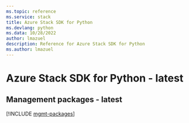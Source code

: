 ```yaml
---
ms.topic: reference
ms.service: stack
title: Azure Stack SDK for Python
ms.devlang: python
ms.data: 10/28/2022
author: lmazuel
description: Reference for Azure Stack SDK for Python
ms.author: lmazuel
---
```

# Azure Stack SDK for Python - latest

## Management packages - latest
[!INCLUDE [mgmt-packages](stack-mgmt-index.md)]